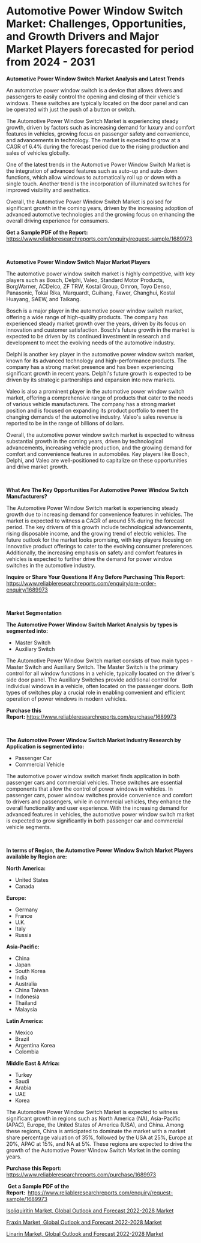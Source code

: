 <p><h1>Automotive Power Window Switch Market: Challenges, Opportunities, and Growth Drivers and Major Market Players forecasted for period from 2024 - 2031</h1></p><p><strong>Automotive Power Window Switch Market Analysis and Latest Trends</strong></p>
<p><p>An automotive power window switch is a device that allows drivers and passengers to easily control the opening and closing of their vehicle's windows. These switches are typically located on the door panel and can be operated with just the push of a button or switch.</p><p>The Automotive Power Window Switch Market is experiencing steady growth, driven by factors such as increasing demand for luxury and comfort features in vehicles, growing focus on passenger safety and convenience, and advancements in technology. The market is expected to grow at a CAGR of 6.4% during the forecast period due to the rising production and sales of vehicles globally.</p><p>One of the latest trends in the Automotive Power Window Switch Market is the integration of advanced features such as auto-up and auto-down functions, which allow windows to automatically roll up or down with a single touch. Another trend is the incorporation of illuminated switches for improved visibility and aesthetics.</p><p>Overall, the Automotive Power Window Switch Market is poised for significant growth in the coming years, driven by the increasing adoption of advanced automotive technologies and the growing focus on enhancing the overall driving experience for consumers.</p></p>
<p><strong>Get a Sample PDF of the Report:&nbsp;</strong> <a href="https://www.reliableresearchreports.com/enquiry/request-sample/1689973">https://www.reliableresearchreports.com/enquiry/request-sample/1689973</a></p>
<p>&nbsp;</p>
<p><strong>Automotive Power Window Switch Major Market Players</strong></p>
<p><p>The automotive power window switch market is highly competitive, with key players such as Bosch, Delphi, Valeo, Standard Motor Products, BorgWarner, ACDelco, ZF TRW, Kostal Group, Omron, Toyo Denso, Panasonic, Tokai Rika, Marquardt, Guihang, Fawer, Changhui, Kostal Huayang, SAEW, and Taikang. </p><p>Bosch is a major player in the automotive power window switch market, offering a wide range of high-quality products. The company has experienced steady market growth over the years, driven by its focus on innovation and customer satisfaction. Bosch's future growth in the market is expected to be driven by its continued investment in research and development to meet the evolving needs of the automotive industry.</p><p>Delphi is another key player in the automotive power window switch market, known for its advanced technology and high-performance products. The company has a strong market presence and has been experiencing significant growth in recent years. Delphi's future growth is expected to be driven by its strategic partnerships and expansion into new markets.</p><p>Valeo is also a prominent player in the automotive power window switch market, offering a comprehensive range of products that cater to the needs of various vehicle manufacturers. The company has a strong market position and is focused on expanding its product portfolio to meet the changing demands of the automotive industry. Valeo's sales revenue is reported to be in the range of billions of dollars.</p><p>Overall, the automotive power window switch market is expected to witness substantial growth in the coming years, driven by technological advancements, increasing vehicle production, and the growing demand for comfort and convenience features in automobiles. Key players like Bosch, Delphi, and Valeo are well-positioned to capitalize on these opportunities and drive market growth.</p></p>
<p>&nbsp;</p>
<p><strong>What Are The Key Opportunities For Automotive Power Window Switch Manufacturers?</strong></p>
<p><p>The Automotive Power Window Switch market is experiencing steady growth due to increasing demand for convenience features in vehicles. The market is expected to witness a CAGR of around 5% during the forecast period. The key drivers of this growth include technological advancements, rising disposable income, and the growing trend of electric vehicles. The future outlook for the market looks promising, with key players focusing on innovative product offerings to cater to the evolving consumer preferences. Additionally, the increasing emphasis on safety and comfort features in vehicles is expected to further drive the demand for power window switches in the automotive industry.</p></p>
<p><strong>Inquire or Share Your Questions If Any Before Purchasing This Report:</strong> <a href="https://www.reliableresearchreports.com/enquiry/pre-order-enquiry/1689973">https://www.reliableresearchreports.com/enquiry/pre-order-enquiry/1689973</a></p>
<p>&nbsp;</p>
<p><strong>Market Segmentation</strong></p>
<p><strong>The Automotive Power Window Switch Market Analysis by types is segmented into:</strong></p>
<p><ul><li>Master Switch</li><li>Auxiliary Switch</li></ul></p>
<p><p>The Automotive Power Window Switch market consists of two main types - Master Switch and Auxiliary Switch. The Master Switch is the primary control for all window functions in a vehicle, typically located on the driver's side door panel. The Auxiliary Switches provide additional control for individual windows in a vehicle, often located on the passenger doors. Both types of switches play a crucial role in enabling convenient and efficient operation of power windows in modern vehicles.</p></p>
<p><strong>Purchase this Report:&nbsp;</strong><a href="https://www.reliableresearchreports.com/purchase/1689973">https://www.reliableresearchreports.com/purchase/1689973</a></p>
<p>&nbsp;</p>
<p><strong>The Automotive Power Window Switch Market Industry Research by Application is segmented into:</strong></p>
<p><ul><li>Passenger Car</li><li>Commercial Vehicle</li></ul></p>
<p><p>The automotive power window switch market finds application in both passenger cars and commercial vehicles. These switches are essential components that allow the control of power windows in vehicles. In passenger cars, power window switches provide convenience and comfort to drivers and passengers, while in commercial vehicles, they enhance the overall functionality and user experience. With the increasing demand for advanced features in vehicles, the automotive power window switch market is expected to grow significantly in both passenger car and commercial vehicle segments.</p></p>
<p>&nbsp;</p>
<p><strong>In terms of Region, the Automotive Power Window Switch Market Players available by Region are:</strong></p>
<p>
    <p> <strong> North America: </strong>
        <ul>
            <li>United States</li>
            <li>Canada</li>
        </ul>
        </p> 
    <p> <strong> Europe: </strong>
        <ul>
            <li>Germany</li>
            <li>France</li>
            <li>U.K.</li>
            <li>Italy</li>
            <li>Russia</li>
        </ul>
        </p> 
    <p> <strong> Asia-Pacific: </strong>
        <ul>
            <li>China</li>
            <li>Japan</li>
            <li>South Korea</li>
            <li>India</li>
            <li>Australia</li>
            <li>China Taiwan</li>
            <li>Indonesia</li>
            <li>Thailand</li>
            <li>Malaysia</li>
        </ul>
        </p> 
    <p> <strong> Latin America: </strong>
        <ul>
            <li>Mexico</li>
            <li>Brazil</li>
            <li>Argentina Korea</li>
            <li>Colombia</li>
        </ul>
        </p> 
    <p> <strong> Middle East & Africa: </strong>
        <ul>
            <li>Turkey</li>
            <li>Saudi</li>
            <li>Arabia</li>
            <li>UAE</li>
            <li>Korea</li>
        </ul>
    </p>
    </p>
<p><p>The Automotive Power Window Switch Market is expected to witness significant growth in regions such as North America (NA), Asia-Pacific (APAC), Europe, the United States of America (USA), and China. Among these regions, China is anticipated to dominate the market with a market share percentage valuation of 35%, followed by the USA at 25%, Europe at 20%, APAC at 15%, and NA at 5%. These regions are expected to drive the growth of the Automotive Power Window Switch Market in the coming years.</p></p>
<p><strong>Purchase this Report: </strong><a href="https://www.reliableresearchreports.com/purchase/1689973">https://www.reliableresearchreports.com/purchase/1689973</a></p>
<p>&nbsp;<strong>Get a Sample PDF of the Report:&nbsp;&nbsp;</strong><a href="https://www.reliableresearchreports.com/enquiry/request-sample/1689973">https://www.reliableresearchreports.com/enquiry/request-sample/1689973</a></p>
<p><strong></strong></p>
<p><p><a href="https://view.publitas.com/reportprime-1/isoliquiritin-market-global-outlook-and-forecast-2022-2028-market-insights-market-players-and-forecast-till-2030/">Isoliquiritin Market, Global Outlook and Forecast 2022-2028 Market</a></p><p><a href="https://view.publitas.com/reportprime-1/fraxin-market-global-outlook-and-forecast-2022-2028-market-size-share-trends-analysis-report-by-application-regional-outlook-competitive-strategies-and-segment-forecasts-2023-2030/">Fraxin Market, Global Outlook and Forecast 2022-2028 Market</a></p><p><a href="https://view.publitas.com/reportprime-1/decoding-the-linarin-market-global-outlook-and-forecast-2022-2028-market-a-deep-dive-into-the-latest-market-trends-market-segmentation-and-competitive-analysis/">Linarin Market, Global Outlook and Forecast 2022-2028 Market</a></p></p>